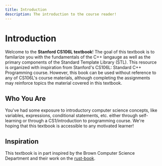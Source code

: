 ```yaml
---
title: Introduction
description: The introduction to the course reader!
---
```


# Introduction

Welcome to the **Stanford CS106L textbook**! The goal of this textbook is to familarize you with the fundamentals of the C++ langauge as well as the primary components of the Standard Template Library (STL). This resource is organized with inspiration from Stanford's CS106L: Standard C++ Programming course. However, this book can be used without reference to any of CS106L's course materials, although completing the assignments may reinforce topics the material covered in this textbook.

## Who You Are

You've had some exposure to introductory computer science concepts, like variables, expressions, conditional statements, etc. either through self-learning or through a CS1/introduction to programming course. We're hoping that this textbook is accessible to any motivated learner!

## Inspiration

This textbook is in part inspired by the Brown Computer Science Department and their work on the [rust-book](https://rust-book.cs.brown.edu/).
